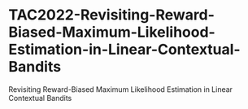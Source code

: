 # TAC2022-Revisiting-Reward-Biased-Maximum-Likelihood-Estimation-in-Linear-Contextual-Bandits
Revisiting Reward-Biased Maximum Likelihood Estimation in Linear Contextual Bandits
